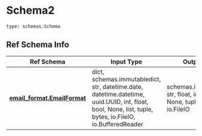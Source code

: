 # Schema2
```
type: schemas.Schema
```

## Ref Schema Info
Ref Schema | Input Type | Output Type
---------- | ---------- | -----------
[**email_format.EmailFormat**](../../../../../../../../components/schema/email_format.md) | dict, schemas.immutabledict, str, datetime.date, datetime.datetime, uuid.UUID, int, float, bool, None, list, tuple, bytes, io.FileIO, io.BufferedReader | schemas.immutabledict, str, float, int, bool, None, tuple, bytes, io.FileIO
